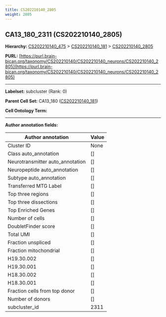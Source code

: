 ```yaml
---
title: CS202210140_2805
weight: 2805
---
```

## CA13_180_2311 (CS202210140_2805)
<b>Hierarchy: </b>
[CS202210140_475](../CS202210140_475) >
[CS202210140_181](../CS202210140_181) >
[CS202210140_2805](../CS202210140_2805)

**PURL:** [https://purl.brain-bican.org/taxonomy/CS202210140/CS202210140_neurons/CS202210140_2805](https://purl.brain-bican.org/taxonomy/CS202210140/CS202210140_neurons/CS202210140_2805)

---


**Labelset:** subcluster (Rank: 0)

**Parent Cell Set:** CA13_180 ([CS202210140_181](../CS202210140_181))



**Cell Ontology Term:** 

[MARKER GENES.]: #


---

[TRANSFERRED ANNOTATIONS.]: #


[AUTHOR ANNOTATION FIELDS.]: #


**Author annotation fields:**

| Author annotation | Value |
|-------------------|-------|
|Cluster ID|None|
|Class auto_annotation|[]|
|Neurotransmitter auto_annotation|[]|
|Neuropeptide auto_annotation|[]|
|Subtype auto_annotation|[]|
|Transferred MTG Label|[]|
|Top three regions|[]|
|Top three dissections|[]|
|Top Enriched Genes|[]|
|Number of cells|[]|
|DoubletFinder score|[]|
|Total UMI|[]|
|Fraction unspliced|[]|
|Fraction mitochondrial|[]|
|H19.30.002|[]|
|H19.30.001|[]|
|H18.30.002|[]|
|H18.30.001|[]|
|Fraction cells from top donor|[]|
|Number of donors|[]|
|subcluster_id|2311|
